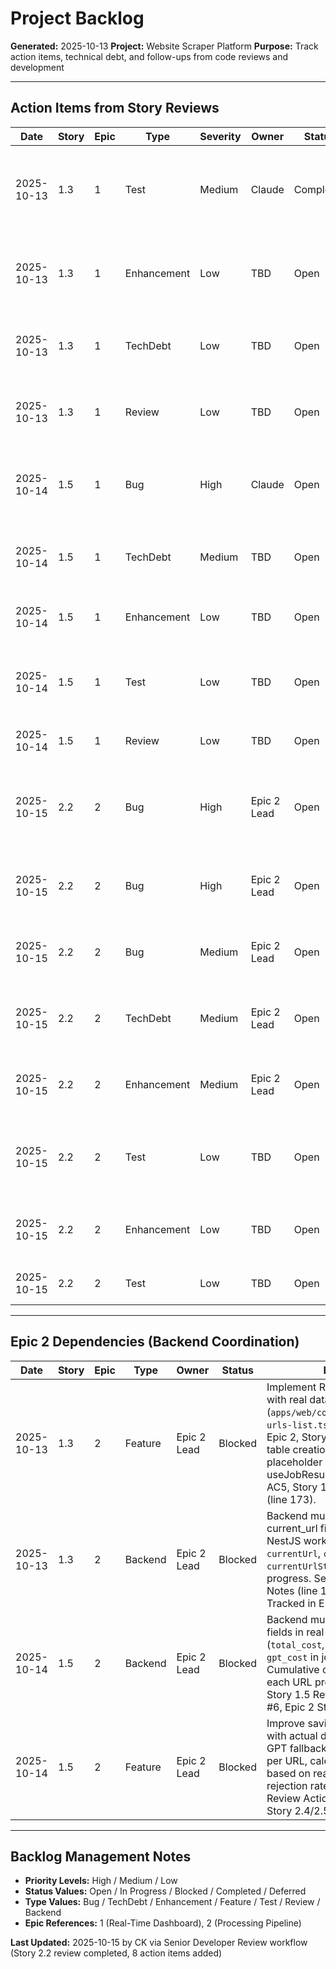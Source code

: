 # Project Backlog

**Generated:** 2025-10-13
**Project:** Website Scraper Platform
**Purpose:** Track action items, technical debt, and follow-ups from code reviews and development

---

## Action Items from Story Reviews

| Date | Story | Epic | Type | Severity | Owner | Status | Notes |
|------|-------|------|------|----------|-------|--------|-------|
| 2025-10-13 | 1.3 | 1 | Test | Medium | Claude | Completed | ✅ **DONE 2025-10-13:** Unit tests for useCurrentURLTimer hook added. 11/11 tests passing with 100% coverage (statements, branches, functions, lines). Files: `apps/web/hooks/__tests__/use-current-url-timer.test.ts`, `jest.config.js`, `jest.setup.js`. See Story 1.3 changelog v2.2. |
| 2025-10-13 | 1.3 | 1 | Enhancement | Low | TBD | Open | Improve timer display formatting (`apps/web/components/current-url-panel.tsx:116`). Use formatDuration() or create formatElapsedTime() helper for consistency with MetricsPanel. See Story 1.2 patterns, NFR001-P1. |
| 2025-10-13 | 1.3 | 1 | TechDebt | Low | TBD | Open | Add error boundary protection (`apps/web/components/job-detail-client.tsx:118-125`). Wrap CurrentURLPanel in error boundary with fallback UI. See NFR001-R4, Epic 1 Tech Spec. |
| 2025-10-13 | 1.3 | 1 | Review | Low | TBD | Open | Review Zod URL validation strictness (`packages/shared/src/schemas/job.ts:15`). Consider relaxing .url() validation for real-world scraping URL formats or document rationale. |
| 2025-10-14 | 1.5 | 1 | Bug | High | Claude | Open | **BLOCKING:** Fix transformJobFromDB - add missing avgCostPerUrl and projectedTotalCost fields (`apps/web/hooks/use-jobs.ts:228-251`). Production build fails. Must fix before merge. See Story 1.5 Review H1. |
| 2025-10-14 | 1.5 | 1 | TechDebt | Medium | TBD | Open | Document or improve savings calculation (`apps/web/components/cost-tracker.tsx:34-43`). Add JSDoc explaining 3x multiplier assumption or make configurable. See Story 1.5 Review M1. |
| 2025-10-14 | 1.5 | 1 | Enhancement | Low | TBD | Open | Simplify job card cost display (`apps/web/components/job-card.tsx:88`). Remove redundant ternary - formatCurrency handles 0. See Story 1.5 Review L1. |
| 2025-10-14 | 1.5 | 1 | Test | Low | TBD | Open | Add unit tests for formatCurrency utility. Create `packages/shared/src/utils/__tests__/format-currency.test.ts` covering standard amounts, micro-costs, edge cases. See Story 1.5 Review L3. |
| 2025-10-14 | 1.5 | 1 | Review | Low | TBD | Open | Verify test screenshot exists (`docs/story-1.5-test-screenshot.png`) and shows cost tracking features. See Story 1.5 Review L2. |
| 2025-10-15 | 2.2 | 2 | Bug | High | Epic 2 Lead | Open | **SECURITY:** Implement file path validation and cleanup (`apps/api/src/jobs/jobs.controller.ts:46`, `jobs.module.ts:14`). Validate file.path is within /tmp/uploads, add fs.unlink() in finally block, verify directory exists at startup. Fixes H1, H2. AC1, AC9. |
| 2025-10-15 | 2.2 | 2 | Bug | High | Epic 2 Lead | Open | **SECURITY:** Strengthen URL validation against injection (`apps/api/src/jobs/services/url-validation.service.ts:6-7`). Add protocol whitelist check, reject javascript:, data:, file: schemes. Fixes H3. AC3. |
| 2025-10-15 | 2.2 | 2 | Bug | Medium | Epic 2 Lead | Open | Implement proper database transactions (`apps/api/src/jobs/jobs.service.ts:95-145`). Replace manual rollback with Supabase RPC using Postgres BEGIN...COMMIT. Fixes M1. AC5, AC6. |
| 2025-10-15 | 2.2 | 2 | TechDebt | Medium | Epic 2 Lead | Open | Sanitize error messages (`apps/api/src/jobs/jobs.controller.ts:116, 133, 169`). Log detailed errors server-side, return generic client messages. Fixes M2. AC9. |
| 2025-10-15 | 2.2 | 2 | Enhancement | Medium | Epic 2 Lead | Open | Complete DTO validation decorators (`apps/api/src/jobs/dto/create-job.dto.ts:8-10`). Add @ArrayMaxSize(10000), @IsString({ each: true }), consider @IsUrl(). Fixes M3. AC2, AC8. |
| 2025-10-15 | 2.2 | 2 | Test | Low | TBD | Open | Add unit tests for FileParserService and UrlValidationService (`apps/api/src/jobs/__tests__/`). Create file-parser.service.spec.ts, url-validation.service.spec.ts. Fixes L3. Tasks 2.5, 3.5, 4.4. |
| 2025-10-15 | 2.2 | 2 | Enhancement | Low | TBD | Open | Improve error specificity in file parser (`apps/api/src/jobs/services/file-parser.service.ts:19, 53, 91`). Return specific errors for each failure case. Fixes L1. AC9. |
| 2025-10-15 | 2.2 | 2 | Test | Low | TBD | Open | Run performance verification test for 10K URLs. Generate test file, measure end-to-end time, document results (target: <5s). AC8. |

---

## Epic 2 Dependencies (Backend Coordination)

| Date | Story | Epic | Type | Owner | Status | Notes |
|------|-------|------|------|-------|--------|-------|
| 2025-10-13 | 1.3 | 2 | Feature | Epic 2 Lead | Blocked | Implement RecentURLsList with real data (`apps/web/components/recent-urls-list.tsx`). Depends on Epic 2, Story 2.5 (results table creation). Replace placeholder with useJobResults hook. See AC5, Story 1.3 Dev Notes (line 173). |
| 2025-10-13 | 1.3 | 2 | Backend | Epic 2 Lead | Blocked | Backend must update current_url fields in real-time. NestJS worker must update `currentUrl`, `currentStage`, `currentUrlStartedAt` as URLs progress. See Story 1.3 Dev Notes (line 182-185). Tracked in Epic 2, Story 2.5. |
| 2025-10-14 | 1.5 | 2 | Backend | Epic 2 Lead | Blocked | Backend must update cost fields in real-time (`total_cost`, `gemini_cost`, `gpt_cost` in jobs table). Cumulative cost tracking after each URL processed. See Story 1.5 Review Action Item #6, Epic 2 Story 2.5. |
| 2025-10-14 | 1.5 | 2 | Feature | Epic 2 Lead | Blocked | Improve savings calculation with actual data. Track actual GPT fallback vs Gemini cost per URL, calculate savings based on real pre-filter rejection rate. See Story 1.5 Review Action Item #7, Epic 2 Story 2.4/2.5. |

---

## Backlog Management Notes

- **Priority Levels:** High / Medium / Low
- **Status Values:** Open / In Progress / Blocked / Completed / Deferred
- **Type Values:** Bug / TechDebt / Enhancement / Feature / Test / Review / Backend
- **Epic References:** 1 (Real-Time Dashboard), 2 (Processing Pipeline)

**Last Updated:** 2025-10-15 by CK via Senior Developer Review workflow (Story 2.2 review completed, 8 action items added)
